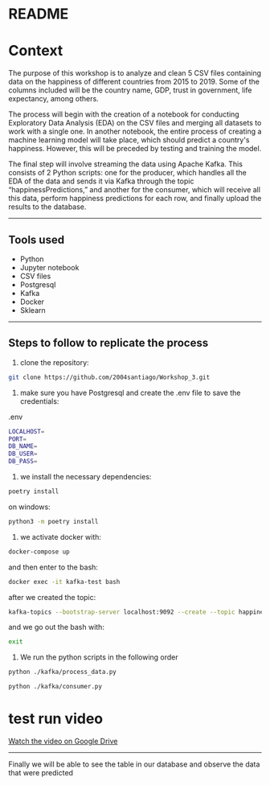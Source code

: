 # README

# Context

The purpose of this workshop is to analyze and clean 5 CSV files containing data on the happiness of different countries from 2015 to 2019. Some of the columns included will be the country name, GDP, trust in government, life expectancy, among others.

The process will begin with the creation of a notebook for conducting Exploratory Data Analysis (EDA) on the CSV files and merging all datasets to work with a single one. In another notebook, the entire process of creating a machine learning model will take place, which should predict a country's happiness. However, this will be preceded by testing and training the model.

The final step will involve streaming the data using Apache Kafka. This consists of 2 Python scripts: one for the producer, which handles all the EDA of the data and sends it via Kafka through the topic “happinessPredictions,” and another for the consumer, which will receive all this data, perform happiness predictions for each row, and finally upload the results to the database.

---

## Tools used

- Python
- Jupyter notebook
- CSV files
- Postgresql
- Kafka
- Docker
- Sklearn

---

## Steps to follow to replicate the process

1. clone the repository:

```bash
git clone https://github.com/2004santiago/Workshop_3.git
```

1. make sure you have Postgresql and create the .env file to save the credentials:

.env

```bash
LOCALHOST=
PORT=
DB_NAME=
DB_USER=
DB_PASS=
```

1. we install the necessary dependencies:

```bash
poetry install
```

on windows: 

```bash
python3 -m poetry install
```

1. we activate docker with:

```bash
docker-compose up 
```

and then enter to the bash:

```bash
docker exec -it kafka-test bash  
```

after we created the topic:

```bash
kafka-topics --bootstrap-server localhost:9092 --create --topic happinessPredictions
```

and we go out the bash with:

```bash
exit
```

1. We run the python scripts in the following order 

```bash
python ./kafka/process_data.py
```

```bash
python ./kafka/consumer.py
```

# test run video 

[Watch the video on Google Drive](https://drive.google.com/file/d/1t5m83vlmZkp5MkL7hHt-8gt_5CRfV61_/view?usp=sharing)

---

Finally we will be able to see the table in our database and observe the data that were predicted
